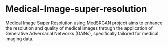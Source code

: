 # Medical-Image-super-resolution
Medical Image Super Resolution using MedSRGAN project aims to enhance the resolution and quality of medical images through the application of Generative Adversarial Networks (GANs), specifically tailored for medical imaging data.
